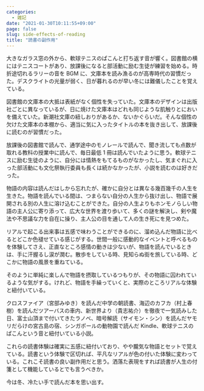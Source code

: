 ```yaml
---
categories:
  - 雑記
date: "2021-01-30T10:11:55+09:00"
page: false
slug: side-effects-of-reading
title: "読書の副作用"
---
```


大きなガラス窓の外から、軟球テニスのぱこんと打ち返す音が響く。図書館の横にはテニスコートがあり、放課後になると部活動に励む生徒が練習を始める。時折途切れるラリーの音を BGM に、文庫本を読み漁るのが高専時代の習慣だった。デスクライトの光量が弱く、日が暮れるのが早い冬には難儀したことを覚えている。

図書館の文庫本の大抵は表紙がなく個性を失っていた。文庫本のデザインは出版社ごとに異なっているが、日に焼けた文庫本はどれも同じような肌触りとにおいを備えていた。新潮社文庫の紐しおりがあるか、ないかぐらいだ。そんな個性の欠けた文庫本の本棚から、適当に気に入ったタイトルの本を抜き出して、放課後に読むのが習慣だった。

放課後の図書館で読んで、通学途中のモノレールで読んで、聞き流しても点数が取れる教科の授業中に読んで、毎日最低 1 冊は読んでいたように思う。軟球テニスに励む生徒のように、自分には情熱をもてるものがなかったし、気まぐれに入った部活動にも文化祭執行委員も長くは続かなかったが、小説を読むのは好きだった。

物語の内容は読んだはしから忘れたが、確かに自分とは異なる幾百幾千の人生を生きた。物語を読んでいる間は、つまらない自分の人生から抜け出し、物語で展開される別の人生に溶け込むことができた。自分の人生よりもホンモノらしい物語の主人公に寄り添って、広大な世界を渡り歩いて、多くの謎を解決し、剣や魔法や不思議な力を自在に操り、主人公の目を通して人の生き死にを見つめた。

リアルで起こる出来事は五感で味わうことができるのに、溜め込んだ物語に比べるとどこか色褪せている感じがする。世間一般に感動的なイベントと呼べるものを体験してさえ、正直なところ感情の動きは少ないが、物語を読んでいるときは、手に汗握るし涙が潤む。散歩をしている時、見知らぬ街を旅している時、どこかに物語の風景を重ねている。

そのように単純に楽しんで物語を摂取しているつもりが、その物語に囚われているような気がする。けれど、物語を手繰っていくと、実際のところリアルな体験と紐付いている。

クロスファイア（宮部みゆき）を読んだ中学の朝読書、海辺のカフカ（村上春樹）を読んだツアーバスの車内、新世界より（貴志祐介）を徹夜で一気読みした日、富士山頂まで付いてきたラノベ、暗号解読（サイモン・シン）を読んだヤモリだらけの宮古島の宿、シンガポールの動物園で読んだ Kindle、軟球テニスのぱこんという音と紐付いている小説。

これらの読書体験は確実に五感に紐付いており、やや朧気な物語とセットで覚えている。読書という体験で区切れば、平凡なリアルが色の付いた体験に変わっている。これこそ読書の良い副作用だと思う。洒落た表現をすれば読書が人生の付箋として機能しているとでも言うべきか。

今は冬、冷たい手で読んだ本を思い出す。
